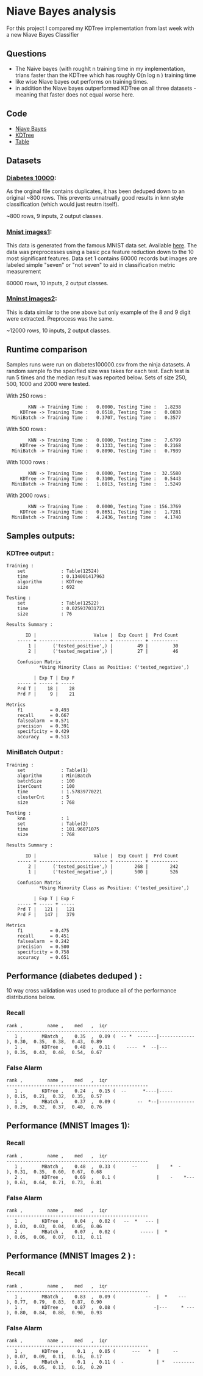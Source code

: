 # Niave Bayes analysis

For this project I compared my KDTree implementation from last week with a new Niave Bayes Classifier 

## Questions  

* The Naive bayes (with roughlt n training time in my implementation, trians faster than the KDTree which has roughly O(n log n ) training time 
* like wise Niave bayes out performs on training times.
* in addition the Niave bayes outperformed KDTree on all three datasets - meaning that faster does not equal worse here. 

## Code 

 * [Niave Bayes](https://github.com/gbtimmon/fss16_teamf/tree/master/Code/5/NB.py)
 * [KDTree](https://github.com/gbtimmon/fss16_teamf/tree/master/Code/5/KDTree.py)
 * [Table](https://github.com/gbtimmon/fss16_teamf/tree/master/Code/5/Table.py)

## Datasets 

### [Diabetes 10000](https://github.com/dotninjas/dotninjas.github.io/blob/master/ninja/data/diabetes10000.csv):
As the orginal file contains duplicates, it has been deduped down to an original ~800 rows. This prevents unnatrually good results in knn style classification (which would just reutrn itself).

~800 rows, 9 inputs, 2 output classes. 

### [Mnist images1](https://github.com/gbtimmon/fss16_teamf/tree/master/Code/5/mnist_pca_labled.csv):
This data is generated from the famous MNIST data set. Available [here](http://yann.lecun.com/exdb/mnist/). The data was preprocesses using a basic pca feature reduction down to the 10 most significant features. Data set 1 contains 60000 records but images are labeled simple "seven" or "not seven" to aid in classification metric measurement

60000 rows, 10 inputs, 2 output classes. 

### [Mninst images2](https://github.com/gbtimmon/fss16_teamf/tree/master/Code/5/mnist_pca_8or9.csv):
This is data similar to the one above but only example of the 8 and 9 digit were extracted. Preprocess was the same. 


~12000 rows, 10 inputs, 2 output classes. 

## Runtime comparison

Samples runs were run on diabetes100000.csv from the ninja datasets. 
A random sample fo the specified size was takes for each test. 
Each test is run 5 times and the median result was reported below. 
Sets of size 250, 500, 1000 and 2000 were tested. 

With 250 rows :

            KNN -> Training Time :   0.0000, Testing Time :   1.8238
         KDTree -> Training Time :   0.0518, Testing Time :   0.0838
      MiniBatch -> Training Time :   0.3707, Testing Time :   0.3577

With 500 rows : 

            KNN -> Training Time :   0.0000, Testing Time :   7.6799
         KDTree -> Training Time :   0.1333, Testing Time :   0.2168
      MiniBatch -> Training Time :   0.8090, Testing Time :   0.7939

With 1000 rows :

            KNN -> Training Time :   0.0000, Testing Time :  32.5580
         KDTree -> Training Time :   0.3100, Testing Time :   0.5443
      MiniBatch -> Training Time :   1.6013, Testing Time :   1.5249

With 2000 rows : 

            KNN -> Training Time :   0.0000, Testing Time : 156.3769
         KDTree -> Training Time :   0.8651, Testing Time :   1.7281
      MiniBatch -> Training Time :   4.2436, Testing Time :   4.1740

## Samples outputs:

### KDTree output : 

    Training :
        set             : Table(12524)
        time            : 0.134001417963
        algorithm       : KDTree
        size            : 692
   
    Testing :
        set             : Table(12522)
        time            : 0.025937031721
        size            : 76
   
    Results Summary :
   
           ID |                     Value |  Exp Count |  Prd Count
        ----- + ------------------------- + ---------- + ----------
            1 |      ('tested_positive',) |         49 |         30
            2 |      ('tested_negative',) |         27 |         46
    
        Confusion Matrix
                *Using Minority Class as Positive: ('tested_negative',)
   
              | Exp T | Exp F
        ----- + ----- + -----
        Prd T |    18 |    28
        Prd F |     9 |    21
   
    Metrics
        f1          = 0.493
        recall      = 0.667
        falsealarm  = 0.571
        precision   = 0.391
        specificity = 0.429
        accuracy    = 0.513

### MiniBatch Output :

    Training :
        set             : Table(1)
        algorithm       : MiniBatch
        batchSize       : 100
        iterCount       : 100
        time            : 1.57839770221
        clusterCnt      : 5
        size            : 768
    
    Testing :
        knn             : 1
        set             : Table(2)
        time            : 101.96071075
        size            : 768
    
    Results Summary :
    
           ID |                     Value |  Exp Count |  Prd Count
        ----- + ------------------------- + ---------- + ----------
            2 |      ('tested_positive',) |        268 |        242
            1 |      ('tested_negative',) |        500 |        526
    
        Confusion Matrix
                *Using Minority Class as Positive: ('tested_positive',)
    
              | Exp T | Exp F
        ----- + ----- + -----
        Prd T |   121 |   121
        Prd F |   147 |   379
    
    Metrics
        f1          = 0.475
        recall      = 0.451
        falsealarm  = 0.242
        precision   = 0.500
        specificity = 0.758
        accuracy    = 0.651
  

## Performance (diabetes deduped ) : 

10 way cross validation was used to produce all of the performance distributions below.

### Recall

    rank ,         name ,    med   ,  iqr
    ----------------------------------------------------
       1 ,       MBatch ,    0.35  ,  0.09 (  -- *  -------|------------- ), 0.30,  0.35,  0.38,  0.43,  0.89
       1 ,       KDTree ,    0.48  ,  0.11 (    ----  *  --|---           ), 0.35,  0.43,  0.48,  0.54,  0.67
    
### False Alarm

    rank ,         name ,    med   ,  iqr
    ----------------------------------------------------
       1 ,       KDTree ,    0.24  ,  0.15 (  --      *----|-----         ), 0.15,  0.21,  0.32,  0.35,  0.57
       1 ,       MBatch ,    0.37  ,  0.09 (        --  *--|------------- ), 0.29,  0.32,  0.37,  0.40,  0.76


## Performance (MNIST Images 1):

### Recall

    rank ,         name ,    med   ,  iqr
    ----------------------------------------------------
       1 ,       MBatch ,    0.48  ,  0.33 (      --       |    *  -      ), 0.31,  0.35,  0.60,  0.67,  0.68
       2 ,       KDTree ,    0.69  ,   0.1 (               |    -    *--- ), 0.61,  0.64,  0.71,  0.73,  0.81

### False Alarm

    rank ,         name ,    med   ,  iqr
    ----------------------------------------------------
       1 ,       KDTree ,    0.04  ,  0.02 (   --  *   --- |              ), 0.03,  0.03,  0.04,  0.05,  0.06
       2 ,       MBatch ,    0.07  ,  0.02 (         ----- |  *           ), 0.05,  0.06,  0.07,  0.11,  0.11
    
## Performance (MNIST Images 2 ) :

### Recall

    rank ,         name ,    med   ,  iqr
    ----------------------------------------------------
       1 ,       MBatch ,    0.83  ,  0.09 (           --  |  *    ---    ), 0.77,  0.79,  0.83,  0.87,  0.90
       1 ,       KDTree ,    0.87  ,  0.08 (              -|---     * --- ), 0.80,  0.84,  0.88,  0.90,  0.93

### False Alarm

    rank ,         name ,    med   ,  iqr
    ----------------------------------------------------
       1 ,       KDTree ,     0.1  ,  0.05 (      ---   *  |     --       ), 0.07,  0.09,  0.11,  0.16,  0.17
       1 ,       MBatch ,     0.1  ,  0.11 (  -            | *   -------- ), 0.05,  0.05,  0.13,  0.16,  0.20



    
    
